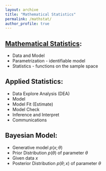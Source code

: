 ```yaml
---
layout: archive
title: "Mathematical Statistics"
permalink: /mathstat/
author_profile: true
---
```



## [Mathematical Statistics](https://b-ok.cc/book/4986212/b64cdd):
- Data and Model
- Parametrization - identifiable model
- Statistics - functions on the sample space

## Applied Statistics:
- Data Explore Analysis (DEA)
- Model
- Model Fit (Estimate)
- Model Check
- Inference and Interpret
- Communications

## Bayesian Model:
- Generative model $p(x;\theta)$
- Prior Distribution $p(\theta)$ of parameter $\theta$
- Given data $x$
- Posterior Distribution $p(\theta;x)$ of parameter $\theta$

